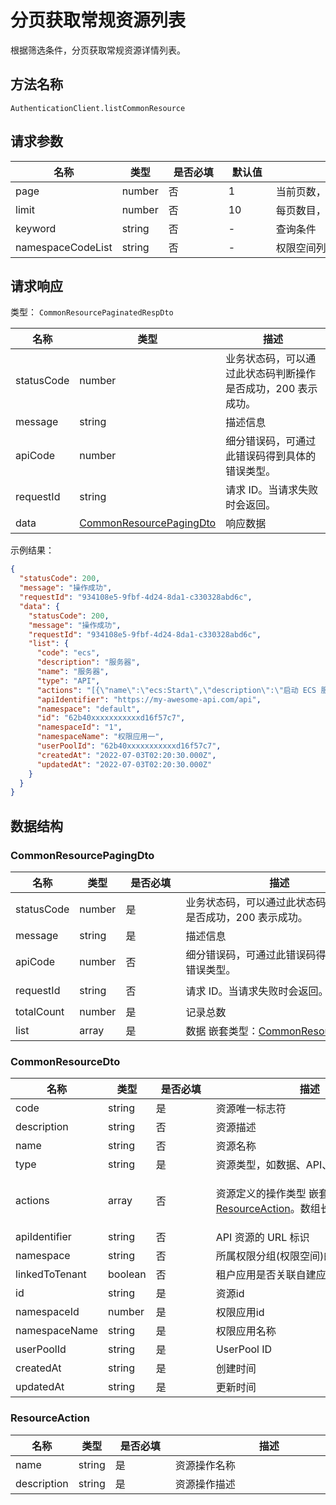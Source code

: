 # 分页获取常规资源列表

<!--
  警告⚠️：
  不要直接修改该文档，
  https://github.com/Authing/authing-docs-factory
  使用该项目进行生成
-->

<LastUpdated />

根据筛选条件，分页获取常规资源详情列表。

## 方法名称

`AuthenticationClient.listCommonResource`

## 请求参数

| 名称 | 类型 | <div style="width:80px">是否必填</div> | <div style="width:60px">默认值</div> | <div style="width:300px">描述</div> | <div style="width:200px">示例值</div> |
| ---- | ---- | ---- | ---- | ---- | ---- |
 | page | number  | 否 | 1 | 当前页数，从 1 开始  | `1` |
 | limit | number  | 否 | 10 | 每页数目，最大不能超过 50，默认为 10  | `10` |
 | keyword | string  | 否 | - | 查询条件  | `resourceName` |
 | namespaceCodeList | string  | 否 | - | 权限空间列表  | `["code1","code2"]` |



  
## 请求响应

类型： `CommonResourcePaginatedRespDto`

| 名称 | 类型 | 描述 |
| ---- | ---- | ---- |
| statusCode | number | 业务状态码，可以通过此状态码判断操作是否成功，200 表示成功。 |
| message | string | 描述信息 |
| apiCode | number | 细分错误码，可通过此错误码得到具体的错误类型。 |
| requestId | string | 请求 ID。当请求失败时会返回。 |
| data | <a href="#CommonResourcePagingDto">CommonResourcePagingDto</a> | 响应数据 |



示例结果：

```json
{
  "statusCode": 200,
  "message": "操作成功",
  "requestId": "934108e5-9fbf-4d24-8da1-c330328abd6c",
  "data": {
    "statusCode": 200,
    "message": "操作成功",
    "requestId": "934108e5-9fbf-4d24-8da1-c330328abd6c",
    "list": {
      "code": "ecs",
      "description": "服务器",
      "name": "服务器",
      "type": "API",
      "actions": "[{\"name\":\"ecs:Start\",\"description\":\"启动 ECS 服务器\"},{\"name\":\"ecs:Stop\",\"description\":\"停止 ECS 服务器\"}]",
      "apiIdentifier": "https://my-awesome-api.com/api",
      "namespace": "default",
      "id": "62b40xxxxxxxxxxxd16f57c7",
      "namespaceId": "1",
      "namespaceName": "权限应用一",
      "userPoolId": "62b40xxxxxxxxxxxd16f57c7",
      "createdAt": "2022-07-03T02:20:30.000Z",
      "updatedAt": "2022-07-03T02:20:30.000Z"
    }
  }
}
```

## 数据结构


### <a id="CommonResourcePagingDto"></a> CommonResourcePagingDto

| 名称 | 类型 | <div style="width:80px">是否必填</div> | <div style="width:300px">描述</div> | <div style="width:200px">示例值</div> |
| ---- |  ---- | ---- | ---- | ---- |
| statusCode | number | 是 | 业务状态码，可以通过此状态码判断操作是否成功，200 表示成功。   |  `200` |
| message | string | 是 | 描述信息   |  `操作成功` |
| apiCode | number | 否 | 细分错误码，可通过此错误码得到具体的错误类型。   |  |
| requestId | string | 否 | 请求 ID。当请求失败时会返回。   |  `934108e5-9fbf-4d24-8da1-c330328abd6c` |
| totalCount | number | 是 | 记录总数   |  |
| list | array | 是 | 数据 嵌套类型：<a href="#CommonResourceDto">CommonResourceDto</a>。  |  |


### <a id="CommonResourceDto"></a> CommonResourceDto

| 名称 | 类型 | <div style="width:80px">是否必填</div> | <div style="width:300px">描述</div> | <div style="width:200px">示例值</div> |
| ---- |  ---- | ---- | ---- | ---- |
| code | string | 是 | 资源唯一标志符   |  `ecs` |
| description | string | 否 | 资源描述   |  `服务器` |
| name | string | 否 | 资源名称   |  `服务器` |
| type | string | 是 | 资源类型，如数据、API、按钮、菜单   | DATA |
| actions | array | 否 | 资源定义的操作类型 嵌套类型：<a href="#ResourceAction">ResourceAction</a>。数组长度限制：100。  |  `[{"name":"ecs:Start","description":"启动 ECS 服务器"},{"name":"ecs:Stop","description":"停止 ECS 服务器"}]` |
| apiIdentifier | string | 否 | API 资源的 URL 标识   |  `https://my-awesome-api.com/api` |
| namespace | string | 否 | 所属权限分组(权限空间)的 Code   |  `default` |
| linkedToTenant | boolean | 否 | 租户应用是否关联自建应用资源   |  |
| id | string | 是 | 资源id   |  `62b40xxxxxxxxxxxd16f57c7` |
| namespaceId | number | 是 | 权限应用id   |  `1` |
| namespaceName | string | 是 | 权限应用名称   |  `权限应用一` |
| userPoolId | string | 是 | UserPool ID   |  `62b40xxxxxxxxxxxd16f57c7` |
| createdAt | string | 是 | 创建时间   |  `2022-07-03T02:20:30.000Z` |
| updatedAt | string | 是 | 更新时间   |  `2022-07-03T02:20:30.000Z` |


### <a id="ResourceAction"></a> ResourceAction

| 名称 | 类型 | <div style="width:80px">是否必填</div> | <div style="width:300px">描述</div> | <div style="width:200px">示例值</div> |
| ---- |  ---- | ---- | ---- | ---- |
| name | string | 是 | 资源操作名称   |  `ecs:Start` |
| description | string | 是 | 资源操作描述   |  `ecs:Start` |


